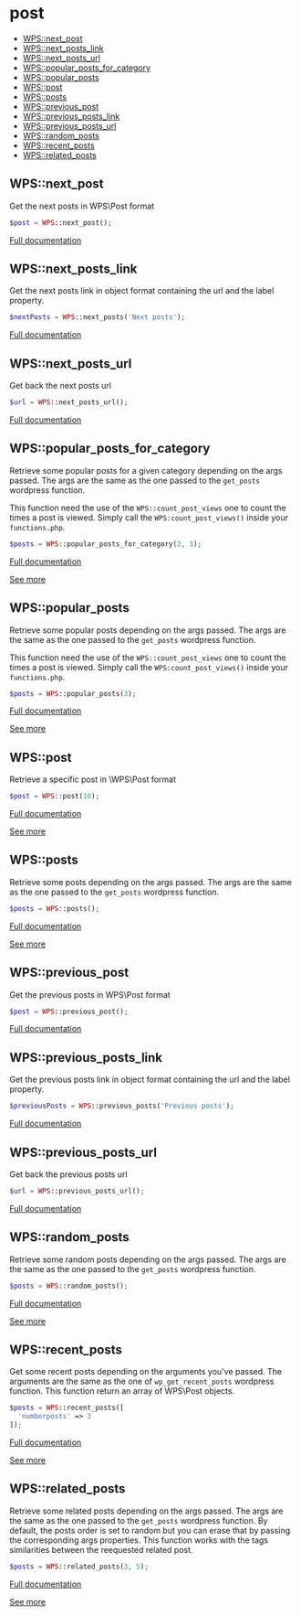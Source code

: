 # post

- [WPS::next_post](#WPS_next_post)
- [WPS::next_posts_link](#WPS_next_posts_link)
- [WPS::next_posts_url](#WPS_next_posts_url)
- [WPS::popular_posts_for_category](#WPS_popular_posts_for_category)
- [WPS::popular_posts](#WPS_popular_posts)
- [WPS::post](#WPS_post)
- [WPS::posts](#WPS_posts)
- [WPS::previous_post](#WPS_previous_post)
- [WPS::previous_posts_link](#WPS_previous_posts_link)
- [WPS::previous_posts_url](#WPS_previous_posts_url)
- [WPS::random_posts](#WPS_random_posts)
- [WPS::recent_posts](#WPS_recent_posts)
- [WPS::related_posts](#WPS_related_posts)
<a name="WPS_next_post"></a>
## WPS::next_post
Get the next posts in WPS\Post format
```php
$post = WPS::next_post();
```

[Full documentation](/doc/src/functions/post/next_post.md)

<a name="WPS_next_posts_link"></a>
## WPS::next_posts_link
Get the next posts link in object format containing the url and the label property.
```php
$nextPosts = WPS::next_posts('Next posts');
```

[Full documentation](/doc/src/functions/post/next_posts_link.md)

<a name="WPS_next_posts_url"></a>
## WPS::next_posts_url
Get back the next posts url

```php
$url = WPS::next_posts_url();
```

[Full documentation](/doc/src/functions/post/next_posts_url.md)

<a name="WPS_popular_posts_for_category"></a>
## WPS::popular_posts_for_category
Retrieve some popular posts for a given category depending on the args passed.
The args are the same as the one passed to the `get_posts` wordpress function.

This function need the use of the `WPS::count_post_views` one to count the times a post is viewed.
Simply call the `WPS:count_post_views()` inside your `functions.php`.

```php
$posts = WPS::popular_posts_for_category(2, 3);
```

[Full documentation](/doc/src/functions/post/popular_posts_for_category.md)

[See more](https://codex.wordpress.org/Template_Tags/get_posts)

<a name="WPS_popular_posts"></a>
## WPS::popular_posts
Retrieve some popular posts depending on the args passed.
The args are the same as the one passed to the `get_posts` wordpress function.

This function need the use of the `WPS::count_post_views` one to count the times a post is viewed.
Simply call the `WPS:count_post_views()` inside your `functions.php`.

```php
$posts = WPS::popular_posts(3);
```

[Full documentation](/doc/src/functions/post/popular_posts.md)

[See more](https://codex.wordpress.org/Template_Tags/get_posts)

<a name="WPS_post"></a>
## WPS::post
Retrieve a specific post in \WPS\Post format
```php
$post = WPS::post(10);
```

[Full documentation](/doc/src/functions/post/post.md)

[See more](https://developer.wordpress.org/reference/functions/get_post/)

<a name="WPS_posts"></a>
## WPS::posts
Retrieve some posts depending on the args passed.
The args are the same as the one passed to the `get_posts` wordpress function.
```php
$posts = WPS::posts();
```

[Full documentation](/doc/src/functions/post/posts.md)

[See more](https://codex.wordpress.org/Template_Tags/get_posts)

<a name="WPS_previous_post"></a>
## WPS::previous_post
Get the previous posts in WPS\Post format
```php
$post = WPS::previous_post();
```

[Full documentation](/doc/src/functions/post/previous_post.md)

<a name="WPS_previous_posts_link"></a>
## WPS::previous_posts_link
Get the previous posts link in object format containing the url and the label property.
```php
$previousPosts = WPS::previous_posts('Previous posts');
```

[Full documentation](/doc/src/functions/post/previous_posts_link.md)

<a name="WPS_previous_posts_url"></a>
## WPS::previous_posts_url
Get back the previous posts url

```php
$url = WPS::previous_posts_url();
```

[Full documentation](/doc/src/functions/post/previous_posts_url.md)

<a name="WPS_random_posts"></a>
## WPS::random_posts
Retrieve some random posts depending on the args passed.
The args are the same as the one passed to the `get_posts` wordpress function.
```php
$posts = WPS::random_posts();
```

[Full documentation](/doc/src/functions/post/random_posts.md)

[See more](https://codex.wordpress.org/Template_Tags/get_posts)

<a name="WPS_recent_posts"></a>
## WPS::recent_posts
Get some recent posts depending on the arguments you've passed.
The arguments are the same as the one of `wp_get_recent_posts` wordpress function.
This function return an array of WPS\Post objects.
```php
$posts = WPS::recent_posts([
  'numberposts' => 3
]);
```

[Full documentation](/doc/src/functions/post/recent_posts.md)

[See more](https://codex.wordpress.org/Function_Reference/wp_get_recent_posts)

<a name="WPS_related_posts"></a>
## WPS::related_posts
Retrieve some related posts depending on the args passed.
The args are the same as the one passed to the `get_posts` wordpress function.
By default, the posts order is set to random but you can erase that by passing the corresponding args properties.
This function works with the tags similarities between the reequested related post.

```php
$posts = WPS::related_posts(3, 5);
```

[Full documentation](/doc/src/functions/post/related_posts.md)

[See more](https://codex.wordpress.org/Template_Tags/get_posts)
